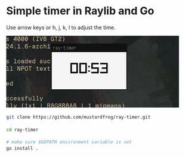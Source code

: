 # Simple timer in Raylib and Go

Use arrow keys or h, j, k, l to adjust the time.

![Raylib Timer](./ray_timer_screenshot.png)

```sh 
git clone https://github.com/mustardfrog/ray-timer.git

cd ray-timer

# make sure $GOPATH environment variable is set
go install .
```
